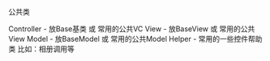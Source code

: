 公共类

Controller - 放Base基类 或 常用的公共VC
View - 放BaseView 或 常用的公共View
Model - 放BaseModel 或 常用的公共Model
Helper - 常用的一些控件帮助类 比如：相册调用等

